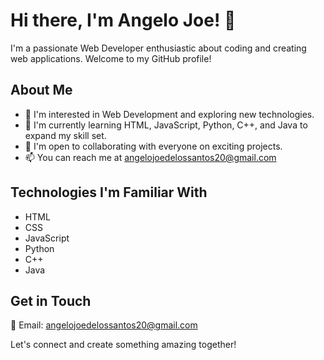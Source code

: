 # Hi there, I'm Angelo Joe! 👋

I'm a passionate Web Developer enthusiastic about coding and creating web applications. Welcome to my GitHub profile!

## About Me
- 👀 I'm interested in Web Development and exploring new technologies.
- 🌱 I'm currently learning HTML, JavaScript, Python, C++, and Java to expand my skill set.
- 💞️ I'm open to collaborating with everyone on exciting projects.
- 📫 You can reach me at angelojoedelossantos20@gmail.com

## Technologies I'm Familiar With
- HTML
- CSS
- JavaScript
- Python
- C++
- Java

## Get in Touch
📧 Email: angelojoedelossantos20@gmail.com

Let's connect and create something amazing together!
